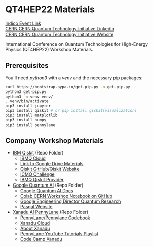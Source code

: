 # QT4HEP22 Materials

[Indico Event Link](https://indico.cern.ch/event/1190278/)  
[CERN CERN Quantum Technology Initiative LinkedIn](https://www.linkedin.com/showcase/cern-quantum-technology-initiative-cern-qti)  
[CERN CERN Quantum Technology Initiative Website](https://quantum.cern/)

International Conference on Quantum Technologies for High-Energy Physics (QT4HEP22) Workshop Materials.

## Prerequisites

You'll need *python3* with a *venv* and the necessary pip packages:

```bash
curl https://bootstrap.pypa.io/get-pip.py -o get-pip.py
python3 get-pip.py
python3 -m venv venv/
. venv/bin/activate
pip3 install jupyter
pip3 install qiskit # or pip install qiskit[visualization]
pip3 install matplotlib
pip3 install numpy
pip3 install pennylane
```

## Company Workshop Materials

* [IBM Qiskit](workshop/ibm) (Repo Folder)
  * [IBMQ Cloud](https://quantum-computing.ibm.com/)
  * [Link to Google Drive Materials](https://drive.google.com/drive/folders/1ZmzvMKYHogX0eIr1ayU7Sfti4lhQFL2D)
  * [Qiskit GitHub](https://github.com/Qiskit)/[Qiskit Website](https://qiskit.org/)
  * [ICMQ Challenge](https://challenges.quantum-computing.ibm.com/fall-2022)
  * [IBMQ Qiskit Provider](https://github.com/Qiskit/qiskit-ibmq-provider#configure-your-ibm-quantum-credentials)
* [Google Quantum AI](workshop/google) (Repo Folder)
  * [Google Quantum AI Docs](https://quantumai.google/)
  * [Colab CERN Workshop Notebook on GitHub](https://github.com/deltorobarba/sciences/blob/master/cern.ipynb)
  * [Google Engineering Director Quantum Research](https://research.google/people/HartmutNeven/)
  * [Pasqal Website](https://pasqal.io)
* [Xanadu AI PennyLane](workshop/xanadu) (Repo Folder)
  * [PennyLane](https://pennylane.ai/)/[Pennylane Codebook](https://codebook.xanadu.ai/)
  * [Xanadu Cloud](https://cloud.xanadu.ai/)
  * [About Xanadu](https://www.xanadu.ai/about)
  * [PennyLane YouTube Tutorials Playlist](https://youtube.com/playlist?list=PL_hJxz_HrXxsY23iiLZTxiPctXKYI6tNV)
  * [Code Camp Xanadu](https://codecamp.xanadu.ai/)